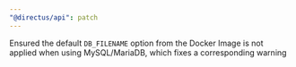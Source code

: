 ```yaml
---
"@directus/api": patch
---
```


Ensured the default `DB_FILENAME` option from the Docker Image is not applied when using MySQL/MariaDB, which fixes a corresponding warning
